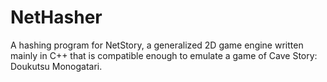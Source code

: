 NetHasher
=========
A hashing program for NetStory, a generalized 2D game engine written mainly in C++ that is compatible enough to emulate a game of Cave Story: Doukutsu Monogatari.
